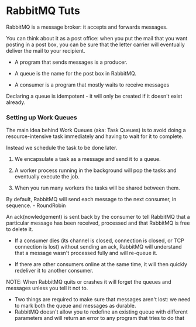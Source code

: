 # RabbitMQ Tuts

RabbitMQ is a message broker: it accepts and forwards messages. 

You can think about it as a post office: when you put the mail that you want posting in a post box, you can be sure that the letter carrier will eventually deliver the mail to your recipient.

- A program that sends messages is a producer.

- A queue is the name for the post box in RabbitMQ.

- A consumer is a program that mostly waits to receive messages

Declaring a queue is idempotent - it will only be created if it doesn't exist already.

### Setting up Work Queues

The main idea behind Work Queues (aka: Task Queues) is to avoid doing a resource-intensive task immediately and having to wait for it to complete.

Instead we schedule the task to be done later. 

1. We encapsulate a task as a message and send it to a queue. 

2. A worker process running in the background will pop the tasks and eventually execute the job. 

3. When you run many workers the tasks will be shared between them.


By default, RabbitMQ will send each message to the next consumer, in sequence. - RoundRobin

An ack(nowledgement) is sent back by the consumer to tell RabbitMQ that a particular message has been received, processed and that RabbitMQ is free to delete it.

- If a consumer dies (its channel is closed, connection is closed, or TCP connection is lost) without sending an ack, RabbitMQ will understand that a message wasn't processed fully and will re-queue it.

- If there are other consumers online at the same time, it will then quickly redeliver it to another consumer.


NOTE:
When RabbitMQ quits or crashes it will forget the queues and messages unless you tell it not to.
- Two things are required to make sure that messages aren't lost: we need to mark both the queue and messages as durable.
- RabbitMQ doesn't allow you to redefine an existing queue with different parameters and will return an error to any program that tries to do that